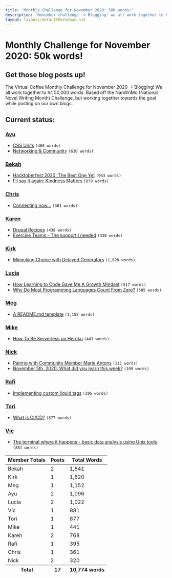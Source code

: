 ```yaml
---
title: 'Monthly Challenge for November 2020: 50k words!'
description: 'November challenge -> Blogging: we all work together to hit 50,000 words. Based off the NanWriMo (National Novel Writing Month) Challenge, but working together towards the goal while posting on our own blogs.'
layout: layouts/defaultMarkdown.njk
---
```


# Monthly Challenge for November 2020: 50k words!

## Get those blog posts up!

The Virtual Coffee Monthly Challenge for November 2020 -> Blogging! We all work together to hit 50,000 words. Based off the NanWriMo (National Novel Writing Month) Challenge, but working together towards the goal while posting on our own blogs.

## Current status:

### [Ayu](https://adiatiayu.hashnode.dev)

- [CSS Units](https://adiatiayu.hashnode.dev/css-units) `(466 words)`
- [Networking & Community](https://adiatiayu.hashnode.dev/networking-and-community) `(630 words)`

### [Bekah](https://dev.to/bekahhw)

- [Hacktoberfest 2020: The Best One Yet](https://dev.to/bekahhw/hacktoberfest-2020-the-best-one-yet-5fp7) `(963 words)`
- [I'll say it again: Kindness Matters](https://dev.to/bekahhw/i-ll-say-it-again-kindness-matters-3ef4) `(878 words)`

### [Chris](https://dev.to/jarvisscript)

- [Connecting now...](https://dev.to/jarvisscript/connecting-now-18a4) `(361 words)`

### [Karen](https://dev.to/kldickenson)

- [Drupal Recipes](https://dev.to/kldickenson/drupal-recipes-68f) `(438 words)`
- [Exercise Teams - The support I needed](https://dev.to/kldickenson/exercise-teams-the-support-i-needed-3390) `(330 words)`

### [Kirk](https://gistlog.co/tkshill)

- [Mimicking Choice with Delayed Generators](https://gistlog.co/tkshill/5edf3eb96a1dd80b47849399c7945499) `(1,620 words)`

### [Lucia](https://dev.to/cerchie)

- [How Learning to Code Gave Me A Growth Mindset](https://dev.to/cerchie/how-learning-to-code-gave-me-a-growth-mindset-4lbo) `(517 words)`
- [Why Do Most Programming Languages Count From Zero?](https://dev.to/cerchie/why-do-computers-count-from-zero-3mh6) `(505 words)`

### [Meg](https://meghangutshall.com/)

- [A README.md template](https://gist.github.com/meg-gutshall/ac48ef47d9d7b750c354c990c90a2a8f) `(1,152 words)`

### [Mike](https://mikerogers.io/)

- [How To Be Serverless on Heroku](https://mikerogers.io/2020/11/11/how-to-be-serverless-on-heroku) `(441 words)`

### [Nick](https://dev.to/nickytonline)

- [Pairing with Community Member Marie Antons](https://dev.to/devteam/pairing-with-community-member-marie-antons-3doi) `(211 words)`
- [November 5th, 2020: What did you learn this week?](https://dev.to/nickytonline/november-5th-2020-what-did-you-learn-this-week-31fa) `(109 words)`

### [Rafi](https://dev.to/rafi993)

- [Implementing custom liquid tags](https://dev.to/rafi993/implementing-custom-liquid-tags-16g0) `(395 words)`

### [Tori](https://dev.to/torianne02)

- [What is CI/CD?](https://firehydrant.io/blog/what-is-ci-cd/) `(877 words)`

### [Vic](https://vicvijayakumar.com)

- [The terminal where it happens - basic data analysis using Unix tools](https://vicvijayakumar.com/blog/basic-data-analysis-unix-tools) `(881 words)`

<table class="table mt-5" style="max-width:600px">
  <thead class="thead-dark">
    <th scope="col">
      Member Totals
    </th>
    <th scope="col" class="text-right">
      Posts
    </th>
    <th scope="col" class="text-right">
      Total Words
    </th>
  </thead>
  <tbody>
    <tr>
      <td>Bekah</td>
      <td class="text-right">2</td>
      <td class="text-right">1,841</td>
    </tr>
    <tr>
      <td>Kirk</td>
      <td class="text-right">1</td>
      <td class="text-right">1,620</td>
    </tr>
    <tr>
      <td>Meg</td>
      <td class="text-right">1</td>
      <td class="text-right">1,152</td>
    </tr>
    <tr>
      <td>Ayu</td>
      <td class="text-right">2</td>
      <td class="text-right">1,096</td>
    </tr>
    <tr>
      <td>Lucia</td>
      <td class="text-right">2</td>
      <td class="text-right">1,022</td>
    </tr>
    <tr>
      <td>Vic</td>
      <td class="text-right">1</td>
      <td class="text-right">881</td>
    </tr>
    <tr>
      <td>Tori</td>
      <td class="text-right">1</td>
      <td class="text-right">877</td>
    </tr>
    <tr>
      <td>Mike</td>
      <td class="text-right">1</td>
      <td class="text-right">441</td>
    </tr>
    <tr>
      <td>Karen</td>
      <td class="text-right">2</td>
      <td class="text-right">768</td>
    </tr>
    <tr>
      <td>Rafi</td>
      <td class="text-right">1</td>
      <td class="text-right">395</td>
    </tr>
    <tr>
      <td>Chris</td>
      <td class="text-right">1</td>
      <td class="text-right">361</td>
    </tr>
    <tr>
      <td>Nick</td>
      <td class="text-right">2</td>
      <td class="text-right">320</td>
    </tr>
  </tbody>
  <tfoot>
    <tr>
      <th scope="col">Total</th>
      <th scope="col" class="text-right">17</th>
      <th scope="col" class="text-right">10,774 words</th>
    </tr>
  </tfoot>
</table>
